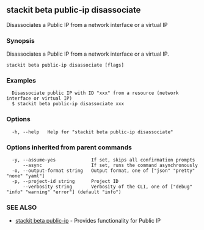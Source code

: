 ## stackit beta public-ip disassociate

Disassociates a Public IP from a network interface or a virtual IP

### Synopsis

Disassociates a Public IP from a network interface or a virtual IP.

```
stackit beta public-ip disassociate [flags]
```

### Examples

```
  Disassociate public IP with ID "xxx" from a resource (network interface or virtual IP)
  $ stackit beta public-ip disassociate xxx
```

### Options

```
  -h, --help   Help for "stackit beta public-ip disassociate"
```

### Options inherited from parent commands

```
  -y, --assume-yes             If set, skips all confirmation prompts
      --async                  If set, runs the command asynchronously
  -o, --output-format string   Output format, one of ["json" "pretty" "none" "yaml"]
  -p, --project-id string      Project ID
      --verbosity string       Verbosity of the CLI, one of ["debug" "info" "warning" "error"] (default "info")
```

### SEE ALSO

* [stackit beta public-ip](./stackit_beta_public-ip.md)	 - Provides functionality for Public IP

